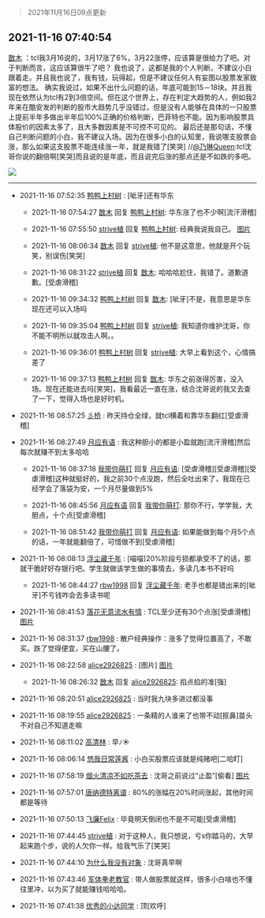 > 2021年11月16日09点更新
<link rel="stylesheet" href="https://cdn.jsdelivr.net/gh/taotie6/sampleJSON@main/css/photo_show.css">
<meta name="referrer" content="no-referrer" />


 ## 2021-11-16 07:40:54 

 [㪚木](https://www.coolapk.com/feed/31502720?shareKey=NTQ2MzU3ZDY1ZDllNjE5MmY3Y2Q~) ：tcl我3月16说的，3月17涨了6%，3月22涨停，应该算是很给力了吧。对于判断而言，这应该算很牛了吧？
我也说了，这都是我的个人判断，不建议小白跟着走。并且我也说了，我有钱，玩得起，但是不建议任何人有妄图以股票发家致富的想法。
确实我说过，如果不出什么问题的话<!--break-->，年底可能到15－18块。并且我现在依然认为tcl有2到3倍空间。但在这个世界上，存在判定大趋势的人，例如我2年来在酷安发的判断的股市大趋势几乎没错过，但是没有人能够在具体的一只股票上提前半年多做出半年后100%正确的价格判断，巴菲特也不能。因为影响股票具体股价的因素太多了，且大多数因素是不可控不可见的。
最后还是那句话，不懂自己判断问题的小白，我不建议入场。因为在很多小白的认知里，我说哪支股票会涨，那么如果这支股票不能连续涨一年，就是我错了[笑哭]
//<a class="feed-link-uname" href="/u/乃琳Queen">@乃琳Queen</a>:tcl沈哥你说的翻倍啊[笑哭]而且说的是年底，而且说完后涨的那点还是不如跌的多吧。 

<div class="album">
<img class="img-item" src="http://image.coolapk.com/feed/2021/1116/07/1081091_9977a7e8_9653_8441@1440x4785.jpeg" />
</div>

 ------- 

- 2021-11-16 07:52:35 [鸭鸭上村树](uid=731274) : [呲牙]还有华东 

    - 2021-11-16 07:54:27 [㪚木](uid=1081091) 回复 [鸭鸭上村树](uid=731274): 华东涨了也不少啊[流汗滑稽] 

    - 2021-11-16 07:55:50 [strive植](uid=1468928) 回复 [鸭鸭上村树](uid=731274): 经典我说我自己。 [图片](http://image.coolapk.com/feed/2021/1116/07/1468928_8ecad161_0548_8079@1080x2400.jpeg)

    - 2021-11-16 08:06:34 [㪚木](uid=1081091) 回复 [strive植](uid=1468928): 他不是这意思，他就是开个玩笑，别误伤[笑哭] 

    - 2021-11-16 08:31:22 [strive植](uid=1468928) 回复 [㪚木](uid=1081091): 哈哈哈尬住，我错了。道歉道歉。[受虐滑稽] 

    - 2021-11-16 09:34:32 [鸭鸭上村树](uid=731274) 回复 [㪚木](uid=1081091): [呲牙]不是，我意思是华东现在还可以入场吗 

    - 2021-11-16 09:35:04 [鸭鸭上村树](uid=731274) 回复 [strive植](uid=1468928): 我知道你维护沈哥，你不能不明所以就攻击人啊。。 

    - 2021-11-16 09:36:01 [鸭鸭上村树](uid=731274) 回复 [strive植](uid=1468928): 大早上看到这个，心情搞差了 

    - 2021-11-16 09:37:13 [鸭鸭上村树](uid=731274) 回复 [㪚木](uid=1081091): 华东之前涨得厉害，没入场。现在还能进去吗[笑哭]，我看最近一直在涨，结合沈哥说的我又去查了一下，觉得入场也是好时机。 

- 2021-11-16 08:57:25 [彡桥](uid=3740933) : 昨天持仓全绿，就tcl横着和靠华东翻红[受虐滑稽] 

- 2021-11-16 08:27:49 [月应有语](uid=1457481) : 我这种胆小的都是小盈就跑[流汗滑稽]然后每次就赚不到太多哈哈 

    - 2021-11-16 08:37:18 [我带你萌打](uid=2528841) 回复 [月应有语](uid=1457481): [受虐滑稽][受虐滑稽][受虐滑稽]这种就挺好的，我之前30个点没跑，然后全吐出来了，我现在已经学会了落袋为安，一个月尽量做到5% 

    - 2021-11-16 08:45:56 [月应有语](uid=1457481) 回复 [我带你萌打](uid=2528841): 那你不行，学学我，大胆点，十个点[受虐滑稽] 

    - 2021-11-16 08:51:42 [我带你萌打](uid=2528841) 回复 [月应有语](uid=1457481): 如果能做到每个月5个点的话，一年就能翻倍了，可惜做不到[受虐滑稽] 

- 2021-11-16 08:08:13 [浮尘藏千年](uid=618671) : [喵喵]20%阶段亏损都承受不了的话，那就干脆好好存银行吧。学生就做该学生做的事情去，多读几本书不好吗 

    - 2021-11-16 08:44:27 [rbw1998](uid=602980) 回复 [浮尘藏千年](uid=618671): 老手也都是错出来的[呲牙]不亏钱咋会去多读书呢 

- 2021-11-16 08:41:53 [落花无意流水有情](uid=1085596) : TCL至少还有30个点涨[受虐滑稽] [图片](http://image.coolapk.com/feed/2021/1116/08/1085596_ebd41a38_3312_1634@1080x2340.jpeg)

- 2021-11-16 08:31:37 [rbw1998](uid=602980) : 散户经典操作：涨多了觉得位置高了，不敢买。跌了觉得便宜，买在山腰了。 

- 2021-11-16 08:22:58 [alice2926825](uid=1064232) : [图片] [图片](http://image.coolapk.com/feed/2021/1116/08/1064232_a275a04a_2177_76@1440x3168.jpeg)

    - 2021-11-16 08:26:32 [㪚木](uid=1081091) 回复 [alice2926825](uid=1064232): 掐点掐的准[强] 

- 2021-11-16 08:20:51 [alice2926825](uid=1064232) : 当时我九块多进过都没事 

- 2021-11-16 08:19:55 [alice2926825](uid=1064232) : 一条精的人谁来了也带不动[抠鼻]苗头不对自己不知道走嘛 

- 2021-11-16 08:11:02 [高清林](uid=8114305) : 早ﾉ☀ 

- 2021-11-16 08:06:14 [悠哉日常莲酱](uid=4295800) : 小白买股票应该就是纯赌吧[二哈盯] 

- 2021-11-16 07:58:19 [烟火清凉不如吃茶去](uid=4279524) : 沈哥之前说过“止盈”[偷看] [图片](http://image.coolapk.com/feed/2021/1116/07/4279524_8b8c6cc3_0698_5525@1080x2376.jpeg)

- 2021-11-16 07:57:01 [唐纳德特离谱](uid=842662) : 80%的涨幅在20%时间涨起，其他时间都是等待 

- 2021-11-16 07:50:13 [飞廉Felix](uid=900024) : 毕竟明天倒闭也不是不可能[受虐滑稽] 

- 2021-11-16 07:44:45 [strive植](uid=1468928) : 对于这种人，我只想说，亏s你踏马的，大早起来跑个步，说的人欠你一样。给我气乐了[笑哭] 

- 2021-11-16 07:44:10 [为什么我没有对象](uid=2236988) : 沈哥真早啊 

- 2021-11-16 07:43:46 [军体拳老教官](uid=2044950) : 带人做股票就这样，很多小白啥也不懂往里冲，以为买了就能赚钱哈哈哈。 

- 2021-11-16 07:41:38 [优秀的小达同学](uid=3114536) : 顶[欢呼] 

